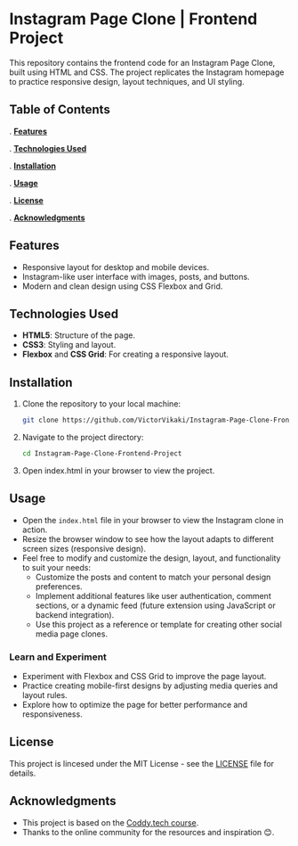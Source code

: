 # Instagram Page Clone | Frontend Project

This repository contains the frontend code for an Instagram Page Clone, built using HTML and CSS. The project replicates the Instagram homepage to practice responsive design, layout techniques, and UI styling.



## **Table of Contents**
. [**Features**](#features)

. [**Technologies Used**](#technologies-used)

. [**Installation**](#installation)

. [**Usage**](#usage)

. [**License**](#license)

. [**Acknowledgments**](#acknowledgments)


## Features
- Responsive layout for desktop and mobile devices.
- Instagram-like user interface with images, posts, and buttons.
- Modern and clean design using CSS Flexbox and Grid.

## Technologies Used
- **HTML5**: Structure of the page.
- **CSS3**: Styling and layout.
- **Flexbox** and **CSS Grid**: For creating a responsive layout.

## Installation
1. Clone the repository to your local machine:
   ```bash
   git clone https://github.com/VictorVikaki/Instagram-Page-Clone-Frontend-Project.git
2. Navigate to the project directory:
   ```bash
   cd Instagram-Page-Clone-Frontend-Project
3. Open index.html in your browser to view the project.

## Usage
- Open the `index.html` file in your browser to view the Instagram clone in action.  
- Resize the browser window to see how the layout adapts to different screen sizes (responsive design).
- Feel free to modify and customize the design, layout, and functionality to suit your needs:
  - Customize the posts and content to match your personal design preferences.
  - Implement additional features like user authentication, comment sections, or a dynamic feed (future extension using JavaScript or backend integration).
  - Use this project as a reference or template for creating other social media page clones.

### Learn and Experiment
- Experiment with Flexbox and CSS Grid to improve the page layout.
- Practice creating mobile-first designs by adjusting media queries and layout rules.
- Explore how to optimize the page for better performance and responsiveness.

## License
This project is lincesed under the MIT License - see the [LICENSE](LICENSE) file for details.

## Acknowledgments
- This project is based on the [Coddy.tech course](https://coddy.tech/courses/instagram_page_clone__frontend_project).
- Thanks to the online community for the resources and inspiration 😊.

